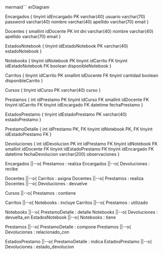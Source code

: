 mermaid``` 
erDiagram

Encargados {
    tinyint      idEncargado   PK
    varchar(40)   usuario
    varchar(70)   password
    varchar(40)   nombre
    varchar(40)   apellido
    varchar(70)   email
}

Docentes {
    smallint      idDocente   PK
    int           dni
    varchar(40)   nombre
    varchar(40)   apellido
    varchar(70)   email
}

EstadosNotebook {
    tinyint       idEstadoNotebook   PK
    varchar(40)   estadoNotebook
}

Notebooks {
    tinyint   idNotebook         PK
    tinyint   idCarrito          FK
    tinyint   idEstadoNotebook   FK
    boolean   disponibleNotebook
}

Carritos {
    tinyint   idCarrito   PK
    smallint  idDocente   FK
    tinyint   cantidad
    boolean   disponibleCarrito
}

Cursos {
    tinyint        idCurso PK
    varchar(40)    curso
}

Prestamos {
    int           idPrestamo      PK
    tinyint       idCurso         FK
    smallint      idDocente       FK
    tinyint       idCarrito       FK
    tinyint       idEncargado     FK
    datetime      fechaPrestamo
}

EstadosPrestamo {
    tinyint       idEstadoPrestamo   PK
    varchar(40)   estadoPrestamo
}

PrestamoDetalle {
    int         idPrestamo         PK, FK
    tinyint     idNotebook         PK, FK
    tinyint     idEstadoPrestamo   FK
}

Devoluciones {
    int            idDevolucion       PK
    int            idPrestamo         FK
    tinyint        idNotebook         FK
    smallint       idDocente          FK
    tinyint        idEstadoPrestamo   FK
    tinyint        idEncargado        FK
    datetime       fechaDevolucion
    varchar(200)   observaciones
}

Encargados ||--o{ Prestamos : realiza
Encargados ||--o{ Devoluciones : recibe

Docentes ||--o{ Carritos : asigna
Docentes ||--o{ Prestamos : realiza
Docentes ||--o{ Devoluciones : devuelve

Cursos ||--o{ Prestamos : contiene

Carritos ||--o{ Notebooks : incluye
Carritos ||--o{ Prestamos : utilizado

Notebooks ||--o{ PrestamoDetalle : detalle
Notebooks ||--o{ Devoluciones : devuelta_en
EstadosNotebook ||--o{ Notebooks : tiene

Prestamos ||--o{ PrestamoDetalle : compone
Prestamos ||--o{ Devoluciones : relacionado_con

EstadosPrestamo ||--o{ PrestamoDetalle : indica
EstadosPrestamo ||--o{ Devoluciones : estado_devolucion
``` 